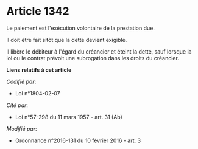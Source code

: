 # Article 1342

Le paiement est l'exécution volontaire de la prestation due. 

Il doit être fait sitôt que la dette devient exigible. 

Il libère le débiteur à l'égard du créancier et éteint la dette, sauf lorsque la loi ou le contrat prévoit une subrogation
dans les droits du créancier.

**Liens relatifs à cet article**

_Codifié par_:

  - Loi n°1804-02-07

_Cité par_:

  - Loi n°57-298 du 11 mars 1957 - art. 31 (Ab)

_Modifié par_:

  - Ordonnance n°2016-131 du 10 février 2016 - art. 3
